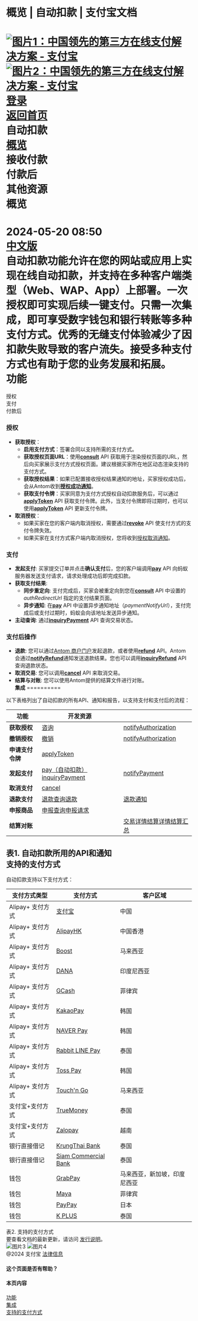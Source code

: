 概览 | 自动扣款 | 支付宝文档
===============  
[![图片1：中国领先的第三方在线支付解决方案 - 支付宝](https://ac.alipay.com/storage/2024/3/26/d66c43c0-440d-4c97-9976-f2028a2c8c5e.svg)![图片2：中国领先的第三方在线支付解决方案 - 支付宝](https://ac.alipay.com/storage/2024/3/26/a48bd336-aea0-4f16-bf83-616eacbb4434.svg)](/docs/)  
[登录](https://global.alipay.com/ilogin/account_login.htm?goto=https%3A%2F%2Fglobal.alipay.com%2Fdocs%2Fac%2Fautodebit_en%2Foverview)  
[返回首页](../../)  
自动扣款  
[概览](/docs/ac/autodebit_en/overview)  
接收付款  
付款后  
其他资源  
概览
========  
2024-05-20 08:50  
[中文版](https://global.alipay.com/docs/ac/autodebit_cn/overview)  
自动扣款功能允许在您的网站或应用上实现在线自动扣款，并支持在多种客户端类型（Web、WAP、App）上部署。一次授权即可实现后续一键支付。只需一次集成，即可享受数字钱包和银行转账等多种支付方式。优秀的无缝支付体验减少了因扣款失败导致的客户流失。接受多种支付方式也有助于您的业务发展和拓展。  
功能
============  
授权  
支付  
付款后
### 授权  
*   **获取授权**：  
    *   **启用支付方式**：签署合同以支持所需的支付方式。
    *   **获取授权页面URL**：使用[**consult**](https://global.alipay.com/docs/ac/ams/authconsult) API 获取用于渲染授权页面的URL，然后向买家展示支付方式授权页面。建议根据买家所在地区动态渲染支持的支付方式。
    *   **获取授权结果**：如果已配置接收授权结果通知的地址，买家授权成功后，会从Antom收到[**授权成功通知**](https://global.alipay.com/docs/ac/ams/notifyauth)。
    *   **获取支付令牌**：买家同意为支付方式授权自动扣款服务后，可以通过[**applyToken**](https://global.alipay.com/docs/ac/ams/accesstokenapp) API 获取支付令牌。此外，当支付令牌即将过期时，也可以使用[**applyToken**](https://global.alipay.com/docs/ac/ams/accesstokenapp) API 更新支付令牌。
*   **取消授权**：  
    *   如果买家在您的客户端内取消授权，需要通过[**revoke**](https://global.alipay.com/docs/ac/ams/authrevocation) API 使支付方式的支付令牌失效。
    *   如果买家在支付方式客户端内取消授权，您将收到[授权取消通知](https://global.alipay.com/docs/ac/ams/notifyauth)。
### 支付
*   **发起支付**: 买家提交订单并点击**确认支付**后，您的客户端调用[**pay**](https://global.alipay.com/docs/ac/ams/payment_agreement) API 向蚂蚁服务器发送支付请求，请求处理成功后即完成扣款。
*   **获取支付结果**:
    *   **同步重定向**: 支付完成后，买家会被重定向到您在[**consult**](https://global.alipay.com/docs/ac/ams/authconsult) API 中设置的 _authRedirectUrl_ 指定的支付结果页面。
    *   **异步通知**: 在[**pay**](https://global.alipay.com/docs/ac/ams/payment_agreement) API 中设置异步通知地址（_paymentNotifyUrl_），支付完成后或支付过期时，蚂蚁会向该地址发送异步通知。
*   **主动查询**: 通过[**inquiryPayment**](https://global.alipay.com/docs/ac/ams/paymentri_online) API 查询交易状态。
### 支付后操作  
*   **退款**: 您可以通过[Antom 商户门户](https://global.alipay.com/docs/ac/cashier_payment_cn/refund#Ote0I)发起退款，或者使用[**refund**](https://global.alipay.com/docs/ac/ams/refund_online) API。Antom 会通过[**notifyRefund**](https://global.alipay.com/docs/ac/ams/notify_refund)通知发送退款结果。您也可以调用[**inquiryRefund**](https://global.alipay.com/docs/ac/ams/ir_online) API 查询退款状态。
*   **取消交易**: 您可以调用[**cancel**](https://global.alipay.com/docs/ac/ams/paymentc_online) API 来取消交易。
*   **结算与对账**: 您可以使用Antom提供的结算文件进行对账。  
**集成**
==========

以下表格列出了自动扣款的所有API、通知和报告，以支持支付和支付后的流程：

| **功能** | **开发资源** | |
| --- | --- | --- |
| **获取授权** | [咨询](https://global.alipay.com/docs/ac/ams/authconsult) | [notifyAuthorization](https://global.alipay.com/docs/ac/ams/notifyauth) |
| **撤销授权** | [撤销](https://global.alipay.com/docs/ac/ams/authrevocation) | [notifyAuthorization](https://global.alipay.com/docs/ac/ams/notifyauth) |
| **申请支付令牌** | [applyToken](https://global.alipay.com/docs/ac/ams/accesstokenapp) |  |
| **发起支付** | [pay（自动扣款）](https://global.alipay.com/docs/ac/ams/payment_agreement)[inquiryPayment](https://global.alipay.com/docs/ac/ams/paymentri_online) | [notifyPayment](https://global.alipay.com/docs/ac/ams/paymentrn_online) |
| **取消支付** | [cancel](https://global.alipay.com/docs/ac/ams/paymentc_online) |  |
| **退款支付** | [退款](https://global.alipay.com/docs/ac/ams/refund_online)[查询退款](https://global.alipay.com/docs/ac/ams/ir_online) | [退款通知](https://global.alipay.com/docs/ac/ams/notify_refund) |
| **申报商品** | [申报](https://global.alipay.com/docs/ac/ams/declare)[查询申报请求](https://global.alipay.com/docs/ac/ams/inquirydeclare) |  |
| **结算对账** |  | [交易详情](https://global.alipay.com/docs/ac/reconcile/transaction_details)[结算详情](https://global.alipay.com/docs/ac/reconcile/settlement_details)[结算汇总](https://global.alipay.com/docs/ac/reconcile/settlement_summary) |  
表1. 自动扣款所用的API和通知  
支持的支付方式
----------------

  
自动扣款支持以下支付方式：

| **支付方式类型** | **支付方式** | **客户区域** |
| --- | --- | --- |
| Alipay+ 支付方式 | [支付宝](https://global.alipay.com/docs/ac/antomad/alipay) | 中国 |
| Alipay+ 支付方式 | [AlipayHK](https://global.alipay.com/docs/ac/antomad/alipayhk) | 中国香港 |
| Alipay+ 支付方式 | [Boost](https://global.alipay.com/docs/ac/antomad/boost) | 马来西亚 |
| Alipay+ 支付方式 | [DANA](https://global.alipay.com/docs/ac/antomad/dana) | 印度尼西亚 |
| Alipay+ 支付方式 | [GCash](https://global.alipay.com/docs/ac/antomad/gcash) | 菲律宾 |
| Alipay+ 支付方式 | [KakaoPay](https://global.alipay.com/docs/ac/antomad/kakaopay) | 韩国 |
| Alipay+ 支付方式 | [NAVER Pay](https://global.alipay.com/docs/ac/antomad/naverpay) | 韩国 |
| Alipay+ 支付方式 | [Rabbit LINE Pay](https://global.alipay.com/docs/ac/antomad/rabbitlinepay) | 泰国 |
| Alipay+ 支付方式 | [Toss Pay](https://global.alipay.com/docs/ac/antomad/toss_pay_autodebit) | 韩国 |
| Alipay+ 支付方式 | [Touch'n Go](https://global.alipay.com/docs/ac/antomad/touchngo) | 马来西亚 |
| 支付宝+支付方式 | [TrueMoney](https://global.alipay.com/docs/ac/antomad/truemoney) | 泰国 |
| 支付宝+支付方式 | [Zalopay](https://global.alipay.com/docs/ac/antomad/zalopay) | 越南 |
| 银行直接借记 | [KrungThai Bank](https://global.alipay.com/docs/ac/antomad/ktb) | 泰国 |
| 银行直接借记 | [Siam Commercial Bank](https://global.alipay.com/docs/ac/antomad/scb) | 泰国 |
| 钱包 | [GrabPay](https://global.alipay.com/docs/ac/antomad/grabpay) | 马来西亚，新加坡，印度尼西亚 |
| 钱包 | [Maya](https://global.alipay.com/docs/ac/antomad/maya) | 菲律宾 |
| 钱包 | [PayPay](https://global.alipay.com/docs/ac/antomad/paypay) | 日本 |
| 钱包 | [K PLUS](https://global.alipay.com/docs/ac/antomad/kplus) | 泰国 |  
表2. 支持的支付方式  
要查看文档的最新更新，请访问 [发行说明](https://global.alipay.com/docs/releasenotes)。  
![图片3](https://ac.alipay.com/storage/2021/5/20/19b2c126-9442-4f16-8f20-e539b1db482a.png) ![图片4](https://ac.alipay.com/storage/2021/5/20/e9f3f154-dbf0-455f-89f0-b3d4e0c14481.png)  
@2024 支付宝 [法律信息](https://global.alipay.com/docs/ac/platform/membership)  
#### 这个页面是否有帮助？  
#### 本页内容  
[功能](#uugdl "功能")  
[集成](#KrAZU "集成")  
[支持的支付方式](#xtvNz "支持的支付方式")